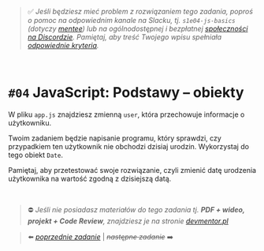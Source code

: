 > :white_check_mark: *Jeśli będziesz mieć problem z rozwiązaniem tego zadania, poproś o pomoc na odpowiednim kanale na Slacku, tj. `s1e04-js-basics` (dotyczy [mentee](https://devmentor.pl/mentoring-javascript/)) lub na ogólnodostępnej i bezpłatnej [społeczności na Discordzie](https://devmentor.pl/discord). Pamiętaj, aby treść Twojego wpisu spełniała [odpowiednie kryteria](https://devmentor.pl/jak-prosic-o-pomoc/).*


&nbsp;

# `#04` JavaScript: Podstawy – obiekty

W pliku `app.js` znajdziesz zmienną `user`, która przechowuje informacje o użytkowniku. 

Twoim zadaniem będzie napisanie programu, który sprawdzi, czy przypadkiem ten użytkownik nie obchodzi dzisiaj urodzin. Wykorzystaj do tego obiekt `Date`. 

Pamiętaj, aby przetestować swoje rozwiązanie, czyli zmienić datę urodzenia użytkownika na wartość zgodną z dzisiejszą datą.

&nbsp;
> :no_entry: *Jeśli nie posiadasz materiałów do tego zadania tj. **PDF + wideo, projekt + Code Review**, znajdziesz je na stronie [devmentor.pl](https://devmentor.pl/workshop-js-basics/)*

> :arrow_left: [*poprzednie zadanie*](./../03) | ~~*następne zadanie*~~ :arrow_right:
